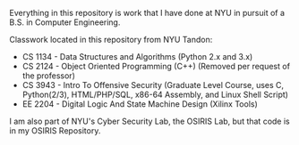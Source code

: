 Everything in this repository is work that I have done at NYU in pursuit of a B.S. in Computer Engineering.

Classwork located in this repository from NYU Tandon:
<ul>
<li>CS 1134 - Data Structures and Algorithms (Python 2.x and 3.x)</li>
<li>CS 2124 - Object Oriented Programming (C++) (Removed per request of the professor)</li>
<li>CS 3943 - Intro To Offensive Security (Graduate Level Course, uses C, Python(2/3), HTML/PHP/SQL, x86-64 Assembly, and Linux Shell Script)</li>
<li>EE 2204 - Digital Logic And State Machine Design (Xilinx Tools)</li>
</ul>

I am also part of NYU's Cyber Security Lab, the OSIRIS Lab, but that code is in my OSIRIS Repository.
